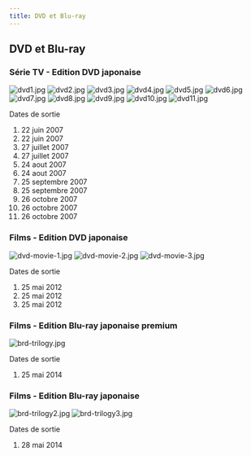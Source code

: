 ```yaml
---
title: DVD et Blu-ray
---
```


DVD et Blu-ray
--------------


### Série TV - Edition DVD japonaise


![dvd1.jpg](/images/mini/images-stories-saga-msgundam-dvd-_tb_x150_dvd1.jpg) ![dvd2.jpg](/images/mini/images-stories-saga-msgundam-dvd-_tb_x150_dvd2.jpg) ![dvd3.jpg](/images/mini/images-stories-saga-msgundam-dvd-_tb_x150_dvd3.jpg) ![dvd4.jpg](/images/mini/images-stories-saga-msgundam-dvd-_tb_x150_dvd4.jpg) ![dvd5.jpg](/images/mini/images-stories-saga-msgundam-dvd-_tb_x150_dvd5.jpg) ![dvd6.jpg](/images/mini/images-stories-saga-msgundam-dvd-_tb_x150_dvd6.jpg) ![dvd7.jpg](/images/mini/images-stories-saga-msgundam-dvd-_tb_x150_dvd7.jpg) ![dvd8.jpg](/images/mini/images-stories-saga-msgundam-dvd-_tb_x150_dvd8.jpg) ![dvd9.jpg](/images/mini/images-stories-saga-msgundam-dvd-_tb_x150_dvd9.jpg) ![dvd10.jpg](/images/mini/images-stories-saga-msgundam-dvd-_tb_x150_dvd10.jpg) ![dvd11.jpg](/images/mini/images-stories-saga-msgundam-dvd-_tb_x150_dvd11.jpg)


Dates de sortie


1. 22 juin 2007
2. 22 juin 2007
3. 27 juillet 2007
4. 27 juillet 2007
5. 24 aout 2007
6. 24 aout 2007
7. 25 septembre 2007
8. 25 septembre 2007
9. 26 octobre 2007
10. 26 octobre 2007
11. 26 octobre 2007


### Films - Edition DVD japonaise


![dvd-movie-1.jpg](/images/mini/images-stories-saga-msgundam-dvd-_tb_x150_dvd-movie-1.jpg) ![dvd-movie-2.jpg](/images/mini/images-stories-saga-msgundam-dvd-_tb_x150_dvd-movie-2.jpg) ![dvd-movie-3.jpg](/images/mini/images-stories-saga-msgundam-dvd-_tb_x150_dvd-movie-3.jpg)


Dates de sortie


1. 25 mai 2012
2. 25 mai 2012
3. 25 mai 2012


### Films - Edition Blu-ray japonaise premium


![brd-trilogy.jpg](/images/mini/images-stories-saga-msgundam-dvd-_tb_x150_brd-trilogy.jpg)


Dates de sortie


1. 25 mai 2014


### Films - Edition Blu-ray japonaise


![brd-trilogy2.jpg](/images/mini/images-stories-saga-msgundam-dvd-_tb_x150_brd-trilogy2.jpg) ![brd-trilogy3.jpg](/images/mini/images-stories-saga-msgundam-dvd-_tb_x150_brd-trilogy3.jpg)


Dates de sortie


1. 28 mai 2014
